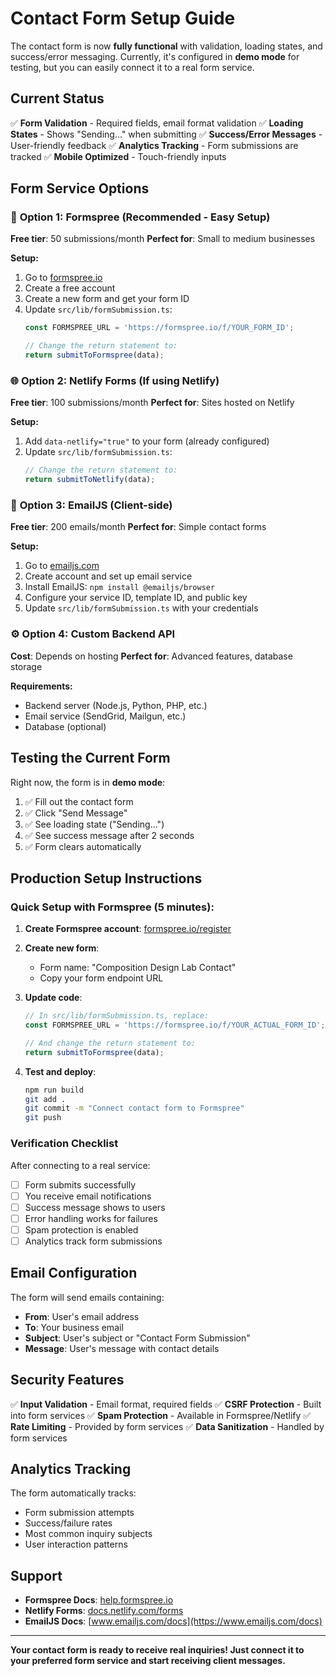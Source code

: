 # Contact Form Setup Guide

The contact form is now **fully functional** with validation, loading states, and success/error messaging. Currently, it's configured in **demo mode** for testing, but you can easily connect it to a real form service.

## Current Status
✅ **Form Validation** - Required fields, email format validation
✅ **Loading States** - Shows "Sending..." when submitting
✅ **Success/Error Messages** - User-friendly feedback
✅ **Analytics Tracking** - Form submissions are tracked
✅ **Mobile Optimized** - Touch-friendly inputs

## Form Service Options

### 🚀 **Option 1: Formspree (Recommended - Easy Setup)**

**Free tier**: 50 submissions/month
**Perfect for**: Small to medium businesses

**Setup:**
1. Go to [formspree.io](https://formspree.io)
2. Create a free account
3. Create a new form and get your form ID
4. Update `src/lib/formSubmission.ts`:
   ```typescript
   const FORMSPREE_URL = 'https://formspree.io/f/YOUR_FORM_ID';
   
   // Change the return statement to:
   return submitToFormspree(data);
   ```

### 🌐 **Option 2: Netlify Forms (If using Netlify)**

**Free tier**: 100 submissions/month
**Perfect for**: Sites hosted on Netlify

**Setup:**
1. Add `data-netlify="true"` to your form (already configured)
2. Update `src/lib/formSubmission.ts`:
   ```typescript
   // Change the return statement to:
   return submitToNetlify(data);
   ```

### 📧 **Option 3: EmailJS (Client-side)**

**Free tier**: 200 emails/month
**Perfect for**: Simple contact forms

**Setup:**
1. Go to [emailjs.com](https://www.emailjs.com)
2. Create account and set up email service
3. Install EmailJS: `npm install @emailjs/browser`
4. Configure your service ID, template ID, and public key
5. Update `src/lib/formSubmission.ts` with your credentials

### ⚙️ **Option 4: Custom Backend API**

**Cost**: Depends on hosting
**Perfect for**: Advanced features, database storage

**Requirements:**
- Backend server (Node.js, Python, PHP, etc.)
- Email service (SendGrid, Mailgun, etc.)
- Database (optional)

## Testing the Current Form

Right now, the form is in **demo mode**:
1. ✅ Fill out the contact form
2. ✅ Click "Send Message"
3. ✅ See loading state ("Sending...")
4. ✅ See success message after 2 seconds
5. ✅ Form clears automatically

## Production Setup Instructions

### Quick Setup with Formspree (5 minutes):

1. **Create Formspree account**: [formspree.io/register](https://formspree.io/register)

2. **Create new form**:
   - Form name: "Composition Design Lab Contact"
   - Copy your form endpoint URL

3. **Update code**:
   ```typescript
   // In src/lib/formSubmission.ts, replace:
   const FORMSPREE_URL = 'https://formspree.io/f/YOUR_ACTUAL_FORM_ID';
   
   // And change the return statement to:
   return submitToFormspree(data);
   ```

4. **Test and deploy**: 
   ```bash
   npm run build
   git add .
   git commit -m "Connect contact form to Formspree"
   git push
   ```

### Verification Checklist

After connecting to a real service:
- [ ] Form submits successfully
- [ ] You receive email notifications
- [ ] Success message shows to users
- [ ] Error handling works for failures
- [ ] Spam protection is enabled
- [ ] Analytics track form submissions

## Email Configuration

The form will send emails containing:
- **From**: User's email address
- **To**: Your business email
- **Subject**: User's subject or "Contact Form Submission"
- **Message**: User's message with contact details

## Security Features

✅ **Input Validation** - Email format, required fields
✅ **CSRF Protection** - Built into form services
✅ **Spam Protection** - Available in Formspree/Netlify
✅ **Rate Limiting** - Provided by form services
✅ **Data Sanitization** - Handled by form services

## Analytics Tracking

The form automatically tracks:
- Form submission attempts
- Success/failure rates
- Most common inquiry subjects
- User interaction patterns

## Support

- **Formspree Docs**: [help.formspree.io](https://help.formspree.io)
- **Netlify Forms**: [docs.netlify.com/forms](https://docs.netlify.com/forms)
- **EmailJS Docs**: [www.emailjs.com/docs](https://www.emailjs.com/docs)

---

**Your contact form is ready to receive real inquiries! Just connect it to your preferred form service and start receiving client messages.**
